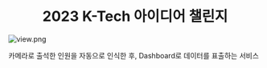 # <div align="center">2023 K-Tech 아이디어 챌린지</div>

![view.png](https://github.com/jeonghun-seo/k-tech/assets/105413553/78aa6f7e-0e2b-445d-8439-07645476e11e)

카메라로 출석한 인원을 자동으로 인식한 후, Dashboard로 데이터를 표출하는 서비스